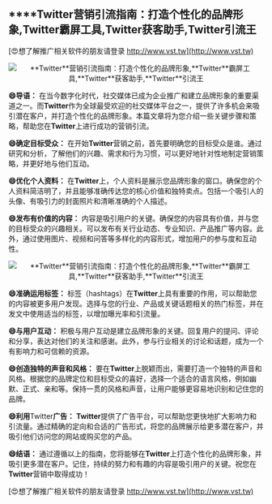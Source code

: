 ## ****Twitter**营销引流指南：打造个性化的品牌形象,**Twitter**霸屏工具,**Twitter**获客助手,**Twitter**引流王**

[😍想了解推广相关软件的朋友请登录 http://www.vst.tw](http://www.vst.tw)

 <center><img src="https://vst.tw/MP4/tuiguang/png/4.png" alt="**Twitter**营销引流指南：打造个性化的品牌形象,**Twitter**霸屏工具,**Twitter**获客助手,**Twitter**引流王"></center>

**😄导语：**
在当今数字化时代，社交媒体已成为企业推广和建立品牌形象的重要渠道之一。而**Twitter**作为全球最受欢迎的社交媒体平台之一，提供了许多机会来吸引潜在客户，并打造个性化的品牌形象。本篇文章将为您介绍一些关键步骤和策略，帮助您在**Twitter**上进行成功的营销引流。

**😄确定目标受众：**
在开始**Twitter**营销之前，首先要明确您的目标受众是谁。通过研究和分析，了解他们的兴趣、需求和行为习惯，可以更好地针对性地制定营销策略，并更好地与他们互动。

**😄优化个人资料：**
在**Twitter**上，个人资料是展示您品牌形象的窗口。确保您的个人资料简洁明了，并且能够准确传达您的核心价值和独特卖点。包括一个吸引人的头像、有吸引力的封面照片和清晰准确的个人描述。

**😄发布有价值的内容：**
内容是吸引用户的关键。确保您的内容具有价值，并与您的目标受众的兴趣相关。可以发布有关行业动态、专业知识、产品推广等内容。此外，通过使用图片、视频和问答等多样化的内容形式，增加用户的参与度和互动性。

 <center><img src="https://vst.tw/MP4/tuiguang/png/1.png" alt="**Twitter**营销引流指南：打造个性化的品牌形象,**Twitter**霸屏工具,**Twitter**获客助手,**Twitter**引流王"></center>

**😄准确运用标签：**
标签（hashtags）在**Twitter**上具有重要的作用，可以帮助您的内容被更多用户发现。选择与您的行业、产品或关键话题相关的热门标签，并在发文中使用适当的标签，以增加曝光率和引流量。

**😄与用户互动：**
积极与用户互动是建立品牌形象的关键。回复用户的提问、评论和分享，表达对他们的关注和感谢。此外，参与行业相关的讨论和话题，成为一个有影响力和可信赖的资源。

**😄创造独特的声音和风格：**
要在**Twitter**上脱颖而出，需要打造一个独特的声音和风格。根据您的品牌定位和目标受众的喜好，选择一个适合的语言风格，例如幽默、正式、亲和等。保持一贯的风格和声音，让用户能够更容易地识别和记住您的品牌。

**😄利用**Twitter**广告：**
**Twitter**提供了广告平台，可以帮助您更快地扩大影响力和引流量。通过精确的定向和合适的广告形式，将您的品牌展示给更多潜在客户，并吸引他们访问您的网站或购买您的产品。

**😄结语：**
通过遵循以上的指南，您将能够在**Twitter**上打造个性化的品牌形象，并吸引更多潜在客户。记住，持续的努力和有趣的内容是吸引用户的关键。祝您在**Twitter**营销中取得成功！

[😍想了解推广相关软件的朋友请登录 http://www.vst.tw](http://www.vst.tw)



